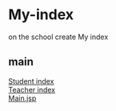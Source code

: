 # My-index
on the school create My index
## main
[Student index](https://github.com/xzvfoi/My-index/blob/master/src/main/webapp/jsp/hello.jsp)<br/>
[Teacher index](https://github.com/xzvfoi/My-index/blob/master/src/main/webapp/jsp/hellos.jsp)<br/>
[Main.jsp](https://github.com/xzvfoi/My-index/blob/master/src/main/webapp/index.jsp)<br/>

